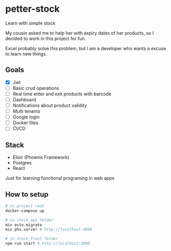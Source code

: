 # petter-stock

Learn with simple stock

My cousin asked me to help her with expiry dates
of her products, so I decided to work in this project for fun.

Excel probably solve this problem, but I am a developer who wants a excuse to learn new things.

## Goals

- [x] Jwt
- [ ] Basic crud operations
- [ ] Real time enter and exit products with barcode
- [ ] Dashboard
- [ ] Notifications about product validity
- [ ] Multi tenants
- [ ] Google login
- [ ] Docker files
- [ ] CI/CD
## Stack

- Elixir (Phoenix Framework)
- Postgres
- React

Just for learning functional programing in web apps

## How to setup

```sh
# in project root
docker-compose up

# in stock_api folder
mix ecto.migrate
mix phx.server # http://localhost:4000

# in stock_front folder
npm run start # http://localhost:3000
```